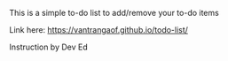 This is a simple to-do list to add/remove your to-do items

Link here: https://vantrangaof.github.io/todo-list/

Instruction by Dev Ed

